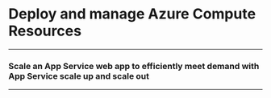 # Deploy and manage Azure Compute Resources

___


### Scale an App Service web app to efficiently meet demand with App Service scale up and scale out 


___

